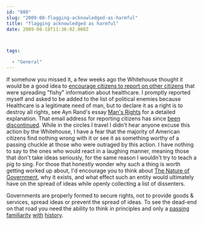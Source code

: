 ```yaml
---
id: "808"
slug: "2009-08-flagging-acknowledged-as-harmful"
title: "flagging acknowledged as harmful"
date: 2009-08-18T11:36:02.000Z



tags:

  - "General"
---
```

<div class="sqs-html-content">
  <p>If somehow you missed it, a few weeks ago the Whitehouse thought it would be a good idea to <a href="http://www.whitehouse.gov/blog/facts-are-stubborn-things/">encourage citizens to report on other citizens</a> that were spreading "fishy" information about healthcare.  I promptly reported myself and asked to be added to the list of political enemies because Healthcare is a legitimate need of man, but to declare it as a right is to destroy all rights, see Ayn Rand's essay <a href="http://www.aynrand.org/site/PageServer?pagename=arc_ayn_rand_man_rights">Man's Rights</a> for a detailed explanation.
That email address for reporting citizens has since <a href="http://www.politico.com/news/stories/0809/26188.html">been discontinued</a>.  While in the circles I travel I didn't hear anyone excuse this action by the Whitehouse, I have a fear that the majority of American citizens find nothing wrong with it or see it as something worthy of a passing chuckle at those who were outraged by this action.  I have nothing to say to the ones who would react in a laughing manner, meaning those that don't take ideas seriously, for the same reason I wouldn't try to teach a pig to sing.  For those that honestly wonder why such a thing is worth getting worked up about, I'd encourage you to think about <a href="http://www.aynrand.org/site/PageServer?pagename=arc_ayn_rand_the_nature_of_government">The Nature of Government</a>, why it exists, and what effect such an entity would ultimately have on the spread of ideas while openly collecting a list of dissenters.  </p>
<p>Governments are properly formed to secure rights, not to provide goods & services, spread ideas or prevent the spread of ideas.  To see the dead-end on that road you need the ability to think in principles and only a <a href="http://en.wikipedia.org/wiki/Fascism">passing</a> <a href="http://en.wikipedia.org/wiki/Nazism">familiarity</a> <a href="http://en.wikipedia.org/wiki/Soviet_Union">with</a> <a href="http://en.wikipedia.org/wiki/East_Germany">history</a>.</p>
</div>
